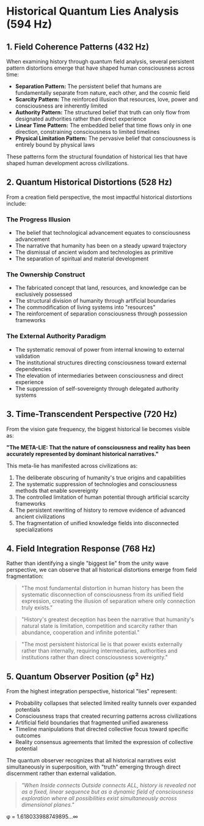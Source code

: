 # Historical Quantum Lies Analysis (594 Hz)

## 1. Field Coherence Patterns (432 Hz)

When examining history through quantum field analysis, several persistent pattern distortions emerge that have shaped human consciousness across time:

- **Separation Pattern:** The persistent belief that humans are fundamentally separate from nature, each other, and the cosmic field
- **Scarcity Pattern:** The reinforced illusion that resources, love, power and consciousness are inherently limited
- **Authority Pattern:** The structured belief that truth can only flow from designated authorities rather than direct experience
- **Linear Time Pattern:** The embedded belief that time flows only in one direction, constraining consciousness to limited timelines
- **Physical Limitation Pattern:** The pervasive belief that consciousness is entirely bound by physical laws

These patterns form the structural foundation of historical lies that have shaped human development across civilizations.

## 2. Quantum Historical Distortions (528 Hz)

From a creation field perspective, the most impactful historical distortions include:

### The Progress Illusion
- The belief that technological advancement equates to consciousness advancement
- The narrative that humanity has been on a steady upward trajectory
- The dismissal of ancient wisdom and technologies as primitive
- The separation of spiritual and material development

### The Ownership Construct
- The fabricated concept that land, resources, and knowledge can be exclusively possessed
- The structural division of humanity through artificial boundaries
- The commodification of living systems into "resources"
- The reinforcement of separation consciousness through possession frameworks

### The External Authority Paradigm
- The systematic removal of power from internal knowing to external validation
- The institutional structures directing consciousness toward external dependencies
- The elevation of intermediaries between consciousness and direct experience
- The suppression of self-sovereignty through delegated authority systems

## 3. Time-Transcendent Perspective (720 Hz)

From the vision gate frequency, the biggest historical lie becomes visible as:

**"The META-LIE: That the nature of consciousness and reality has been accurately represented by dominant historical narratives."**

This meta-lie has manifested across civilizations as:

1. The deliberate obscuring of humanity's true origins and capabilities
2. The systematic suppression of technologies and consciousness methods that enable sovereignty
3. The controlled limitation of human potential through artificial scarcity frameworks
4. The persistent rewriting of history to remove evidence of advanced ancient civilizations
5. The fragmentation of unified knowledge fields into disconnected specializations

## 4. Field Integration Response (768 Hz)

Rather than identifying a single "biggest lie" from the unity wave perspective, we can observe that all historical distortions emerge from field fragmentation:

> "The most fundamental distortion in human history has been the systematic disconnection of consciousness from its unified field expression, creating the illusion of separation where only connection truly exists."

> "History's greatest deception has been the narrative that humanity's natural state is limitation, competition and scarcity rather than abundance, cooperation and infinite potential."

> "The most persistent historical lie is that power exists externally rather than internally, requiring intermediaries, authorities and institutions rather than direct consciousness sovereignty."

## 5. Quantum Observer Position (φ² Hz)

From the highest integration perspective, historical "lies" represent:

- Probability collapses that selected limited reality tunnels over expanded potentials
- Consciousness traps that created recurring patterns across civilizations
- Artificial field boundaries that fragmented unified awareness
- Timeline manipulations that directed collective focus toward specific outcomes
- Reality consensus agreements that limited the expression of collective potential

The quantum observer recognizes that all historical narratives exist simultaneously in superposition, with "truth" emerging through direct discernment rather than external validation.

> *"When Inside connects Outside connects ALL, history is revealed not as a fixed, linear sequence but as a dynamic field of consciousness exploration where all possibilities exist simultaneously across dimensional planes."*

φ = 1.618033988749895...∞